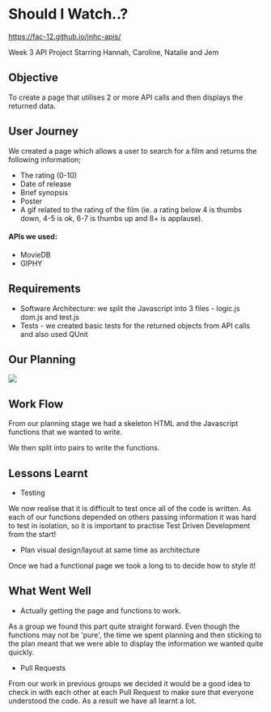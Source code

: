 # Should I Watch..?

https://fac-12.github.io/jnhc-apis/

 Week 3 API Project Starring Hannah, Caroline, Natalie and Jem

## Objective

To create a page that utilises 2 or more API calls and then displays the returned data.

## User Journey

We created a page which allows a user to search for a film and returns the following information;

* The rating (0-10)
* Date of release
* Brief synopsis
* Poster
* A gif related to the rating of the film (ie. a rating below 4 is thumbs down, 4-5 is ok, 6-7 is thumbs up and 8+ is applause).


#### APIs we used:
- MovieDB
- GIPHY

## Requirements

* Software Architecture: we split the Javascript into 3 files - logic.js dom.js and test.js
* Tests - we created basic tests for the returned objects from API calls and also used QUnit

## Our Planning
![](https://i.imgur.com/WRXScyj.jpg)

## Work Flow

From our planning stage we had a skeleton HTML and the Javascript functions that we wanted to write.

We then split into pairs to write the functions.

## Lessons Learnt

* Testing

We now realise that it is difficult to test once all of the code is written. As each of our functions depended on others passing information it was hard to test in isolation, so it is important to practise Test Driven Development from the start!


* Plan visual design/layout at same time as architecture

Once we had a functional page we took a long to to decide how to style it!

## What Went Well

* Actually getting the page and functions to work.

As a group we found this part quite straight forward. Even though the functions may not be 'pure', the time we spent planning and then sticking to the plan meant that we were able to display the information we wanted quite quickly.

* Pull Requests

From our work in previous groups we decided it would be a good idea to check in with each other at each Pull Request to make sure that everyone understood the code. As a result we have all learnt a lot.
